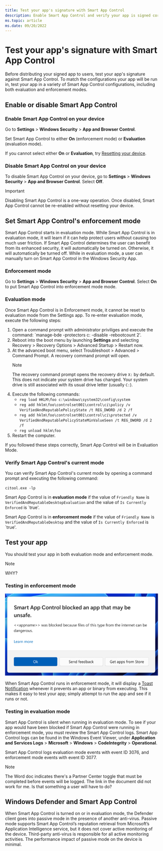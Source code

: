 ```yaml
---
title: Test your app's signature with Smart App Control
description: Enable Smart App Control and verify your app is signed correctly
ms.topic: article
ms.date: 09/20/2022
---
```


# Test your app's signature with Smart App Control

Before distributing your signed app to users, test your app's signature against Smart App Control. To match the configurations your app will be run in, test your app in a variety of Smart App Control configurations, including both evaluation and enforcement modes.

## Enable or disable Smart App Control

### Enable Smart App Control on your device

Go to **Settings** > **Windows Security** > **App and Browser Control**. 

Set Smart App Control to either **On** (enforcement mode) or **Evaluation** (evaluation mode).

If you cannot select either **On** or **Evaluation**, try [Resetting your device](/windows-hardware/service/desktop/resetting-the-pc).

### Disable Smart App Control on your device

To disable Smart App Control on your device, go to **Settings** > **Windows Security** > **App and Browser Control**. Select **Off**.

> [!IMPORTANT]
> Disabling Smart App Control is a one-way operation. Once disabled, Smart App Control cannot be re-enabled without resetting your device.

## Set Smart App Control's enforcement mode

Smart App Control starts in evaluation mode.  While Smart App Control is in evaluation mode, it will learn if it can help protect users without causing too much user friction. If Smart App Control determines the user can benefit from its enhanced security, it will automatically be turned on.  Otherwise, it will automatically be turned off.  While in evaluation mode, a user can manually turn on Smart App Control in the Windows Security App. 


### Enforcement mode

Go to **Settings** > **Windows Security** > **App and Browser Control**. Select **On** to put Smart App Control into enforcement mode mode.

### Evaluation mode

Once Smart App Control is in Enforcement mode, it cannot be reset to evaluation mode from the Settings app. To re-enter evaluation mode, execute the following steps:

1. Open a command prompt with administrator priviliges and execute the command: `manage-bde -protectors c: -disable -rebootcount 2'.
2. Reboot into the boot menu by launching **Settings** and selecting Recovery > Recovery Options > Advanced Startup > Restart now.
3. At the advanced boot menu, select Troubleshoot > Advanced > Command Prompt. A recovery command prompt will open.
    > [!NOTE]
    > The recovery command prompt opens the recovery drive `X:` by default. This does not indicate your system drive has changed. Your system drive is still associated with its usual drive letter (usually `C:`).
4. Execute the following commands:
    - `reg load HKLM\foo c:\windows\system32\config\system`
    - `reg add hklm\foo\controlset001\control\ci\policy /v VerifiedAndReputablePolicyState /t REG_DWORD /d 2 /f`
    - `reg add hklm\foo\controlset001\control\ci\protected /v VerifiedAndReputablePolicyStateMinValueSeen /t REG_DWORD /d 2 /f`
    - `reg unload hklm\foo`
9. Restart the computer.

If you followed these steps correctly, Smart App Control will be in Evaluation Mode.

### Verify Smart App Control's current mode

You can verify Smart App Control's current mode by opening a command prompt and executing the following command:

`citool.exe -lp`

Smart App Control is in **evaluation mode** if the value of `Friendly Name` is `VerifiedAndReputableDesktopEvaluation` and the value of `Is Currently Enforced` is `true'.

Smart App Control is in **enforcement mode** if the value of `Friendly Name` is `VerifiedAndReputableDesktop` and the value of `Is Currently Enforced` is `true'.

## Test your app

You should test your app in both evaluation mode and enforcement mode. 

> [!NOTE]
> WHY?

### Testing in enforcement mode

![A screenshot of a dialog indicating that Smart App Control has blocked an app from running](images/smart-app-control-block-toast.png)

When Smart App Control runs in enforcement mode, it will display a [Toast Notification](/windows/apps/design/shell/tiles-and-notifications/toast-notifications-overview) whenever it prevents an app or binary from executing. This makes it easy to test your app; simply attempt to run the app and see if it runs or not.

### Testing in evaluation mode

Smart App Control is silent when running in evaluation mode. To see if your app would have been blocked if Smart App Control were running in enforcement mode, you must review the Smart App Control logs. Smart App Control logs can be found in the Windows Event Viewer, under **Application and Services Logs** > **Microsoft** > **Windows** > **CodeIntegrity** > **Operational**.   

Smart App Control logs evaluation mode events with event ID 3076, and enforcement mode events with event ID 3077.

> [!NOTE]
> The Word doc indicates there's a Partner Center toggle that must be completed before events will be logged. The link in the document did not work for me. Is that something a user will have to do?

## Windows Defender and Smart App Control

When Smart App Control is turned on or in evaluation mode, the Defender client goes into passive mode in the presence of another anti-virus. Passive mode supports Smart App Control’s reputation retrieval from Microsoft’s Application Intelligence service, but it does not cover active monitoring of the device. Third-party anti-virus is responsible for all active monitoring activities. The performance impact of passive mode on the device is minimal. 
